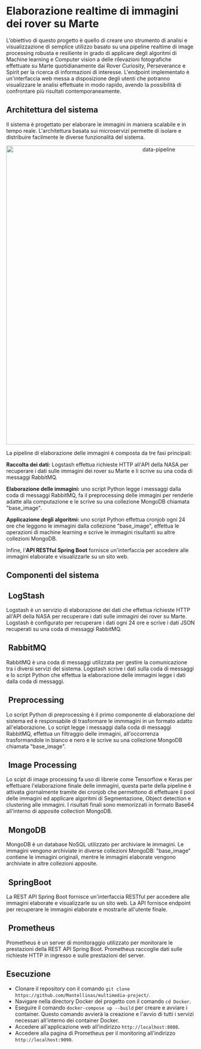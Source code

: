 # Elaborazione realtime di immagini dei rover su Marte
L’obiettivo di questo progetto è quello di creare uno strumento di analisi e visualizzazione di semplice utilizzo basato su una pipeline realtime di image processing robusta e resiliente in grado di applicare degli algoritmi di Machine learning e Computer vision a delle rilevazioni fotografiche  effettuate su Marte quotidianamente dai Rover Curiosity, Perseverance e Spirit  per la ricerca di informazioni di interesse. L'endpoint implementato è un'interfaccia web messa a disposizione degli utenti che potranno visualizzare le analisi effettuate in modo rapido, avendo la possibilità di confrontare più risultati contemporaneamente.

## Architettura del sistema
Il sistema è progettato per elaborare le immagini in maniera scalabile e in tempo reale. L'architettura basata sui microservizi permette di isolare e distribuire facilmente le diverse funzionalità del sistema.
<p align="center">
  <img src="_media_/pipeline.png" alt="data-pipeline" width=800/>
</p>

La pipeline di elaborazione delle immagini è composta da tre fasi principali:

**Raccolta dei dati:** Logstash effettua richieste HTTP all'API della NASA per recuperare i dati sulle immagini dei rover su Marte e li scrive su una coda di messaggi RabbitMQ.

**Elaborazione delle immagini:** uno script Python legge i messaggi dalla coda di messaggi RabbitMQ, fa il preprocessing delle immagini per renderle adatte alla computazione e le scrive su una collezione MongoDB chiamata "base_image".

**Applicazione degli algoritmi:** uno script Python effettua cronjob ogni 24 ore che leggono le immagini dalla collezione "base_image", effettua le operazioni di machine learning e scrive le immagini risultanti su altre collezioni MongoDB.

Infine, l'**API RESTful Spring Boot** fornisce un'interfaccia per accedere alle immagini elaborate e visualizzarle su un sito web.

## Componenti del sistema

## <img src="https://cdn.worldvectorlogo.com/logos/elastic-logstash.svg" style="zoom:3%;" > LogStash
Logstash è un servizio di elaborazione dei dati che effettua richieste HTTP all'API della NASA per recuperare i dati sulle immagini dei rover su Marte. Logstash è configurato per recuperare i dati ogni 24 ore e scrive i dati JSON recuperati su una coda di messaggi RabbitMQ.

## <img src="https://cdn.worldvectorlogo.com/logos/rabbitmq.svg" style="zoom:3%;" > RabbitMQ
RabbitMQ è una coda di messaggi utilizzata per gestire la comunicazione tra i diversi servizi del sistema. Logstash scrive i dati sulla coda di messaggi e lo script Python che effettua la elaborazione delle immagini legge i dati dalla coda di messaggi.

## <img src="https://cdn.worldvectorlogo.com/logos/python-5.svg" style="zoom:3%;" > Preprocessing
Lo script Python di preprocessing è il primo componente di elaborazione del sistema ed è responsabile di trasformare le immmagini in un formato adatto all'elaborazione. Lo script legge i messaggi dalla coda di messaggi RabbitMQ, effettua un filtraggio delle immagini, all'occorrenza trasformandole in bianco e nero e le scrive su una collezione MongoDB chiamata "base_image".

## <img src="https://cdn.worldvectorlogo.com/logos/python-5.svg" style="zoom:3%;" > Image Processing
Lo scipt di image processing fa uso di librerie come Tensorflow e Keras per effettuare l'elaborazione finale delle immagini, questa parte della pipeline è attivata giornalmente tramite dei cronjob che permettono di effettuare il pool delle immagini ed applicare algoritmi di Segmentazione, Object detection e clustering alle immagini. I risultati finali sono memorizzati in formato Base64 all'interno di apposite collection MongoDB.

## <img src="https://cdn.worldvectorlogo.com/logos/mongodb-icon-1.svg" style="zoom:3%;" > MongoDB
MongoDB è un database NoSQL utilizzato per archiviare le immagini. Le immagini vengono archiviate in diverse collezioni MongoDB: "base_image" contiene le immagini originali, mentre le immagini elaborate vengono archiviate in altre collezioni apposite.

## <img src="https://cdn.worldvectorlogo.com/logos/spring-3.svg" style="zoom:3%;" > SpringBoot
La REST API Spring Boot fornisce un'interfaccia RESTful per accedere alle immagini elaborate e visualizzarle su un sito web. La API fornisce endpoint per recuperare le immagini elaborate e mostrarle all'utente finale.

## <img src="https://cdn.worldvectorlogo.com/logos/prometheus.svg" style="zoom:3%;" > Prometheus
Prometheus è un server di monitoraggio utilizzato per monitorare le prestazioni della REST API Spring Boot. Prometheus raccoglie dati sulle richieste HTTP in ingresso e sulle prestazioni del server.


## Esecuzione
* Clonare il repository con il comando `git clone https://github.com/Mantellinas/multimedia-project/`.
* Navigare nella directory Docker del progetto con il comando `cd Docker`.
* Eseguire il comando `docker-compose up --build` per creare e avviare i container. Questo comando avvierà la creazione e l'avvio di tutti i servizi necessari all'interno dei container Docker.
* Accedere all'applicazione web all'indirizzo `http://localhost:8080`.
* Accedere alla pagina di Prometheus per il monitoring all'indirizzo `http://localhost:9090`.
